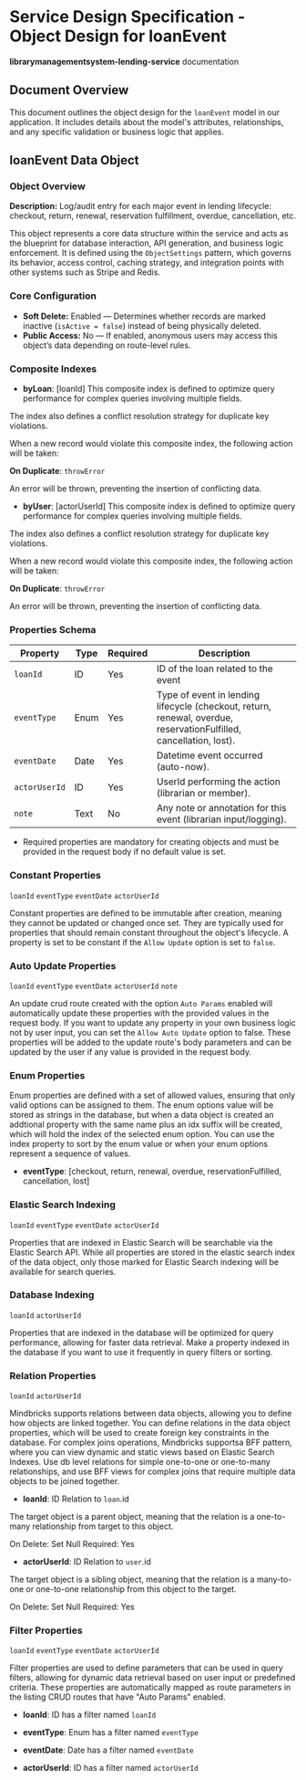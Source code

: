 # Service Design Specification - Object Design for loanEvent

**librarymanagementsystem-lending-service** documentation

## Document Overview

This document outlines the object design for the `loanEvent` model in our application. It includes details about the model's attributes, relationships, and any specific validation or business logic that applies.

## loanEvent Data Object

### Object Overview

**Description:** Log/audit entry for each major event in lending lifecycle: checkout, return, renewal, reservation fulfillment, overdue, cancellation, etc.

This object represents a core data structure within the service and acts as the blueprint for database interaction, API generation, and business logic enforcement.
It is defined using the `ObjectSettings` pattern, which governs its behavior, access control, caching strategy, and integration points with other systems such as Stripe and Redis.

### Core Configuration

- **Soft Delete:** Enabled — Determines whether records are marked inactive (`isActive = false`) instead of being physically deleted.
- **Public Access:** No — If enabled, anonymous users may access this object’s data depending on route-level rules.

### Composite Indexes

- **byLoan**: [loanId]
  This composite index is defined to optimize query performance for complex queries involving multiple fields.

The index also defines a conflict resolution strategy for duplicate key violations.

When a new record would violate this composite index, the following action will be taken:

**On Duplicate**: `throwError`

An error will be thrown, preventing the insertion of conflicting data.

- **byUser**: [actorUserId]
  This composite index is defined to optimize query performance for complex queries involving multiple fields.

The index also defines a conflict resolution strategy for duplicate key violations.

When a new record would violate this composite index, the following action will be taken:

**On Duplicate**: `throwError`

An error will be thrown, preventing the insertion of conflicting data.

### Properties Schema

| Property      | Type | Required | Description                                                                                                        |
| ------------- | ---- | -------- | ------------------------------------------------------------------------------------------------------------------ |
| `loanId`      | ID   | Yes      | ID of the loan related to the event                                                                                |
| `eventType`   | Enum | Yes      | Type of event in lending lifecycle (checkout, return, renewal, overdue, reservationFulfilled, cancellation, lost). |
| `eventDate`   | Date | Yes      | Datetime event occurred (auto-now).                                                                                |
| `actorUserId` | ID   | Yes      | UserId performing the action (librarian or member).                                                                |
| `note`        | Text | No       | Any note or annotation for this event (librarian input/logging).                                                   |

- Required properties are mandatory for creating objects and must be provided in the request body if no default value is set.

### Constant Properties

`loanId` `eventType` `eventDate` `actorUserId`

Constant properties are defined to be immutable after creation, meaning they cannot be updated or changed once set. They are typically used for properties that should remain constant throughout the object's lifecycle.
A property is set to be constant if the `Allow Update` option is set to `false`.

### Auto Update Properties

`loanId` `eventType` `eventDate` `actorUserId` `note`

An update crud route created with the option `Auto Params` enabled will automatically update these properties with the provided values in the request body.
If you want to update any property in your own business logic not by user input, you can set the `Allow Auto Update` option to false.
These properties will be added to the update route's body parameters and can be updated by the user if any value is provided in the request body.

### Enum Properties

Enum properties are defined with a set of allowed values, ensuring that only valid options can be assigned to them.
The enum options value will be stored as strings in the database,
but when a data object is created an addtional property with the same name plus an idx suffix will be created, which will hold the index of the selected enum option.
You can use the index property to sort by the enum value or when your enum options represent a sequence of values.

- **eventType**: [checkout, return, renewal, overdue, reservationFulfilled, cancellation, lost]

### Elastic Search Indexing

`loanId` `eventType` `eventDate` `actorUserId`

Properties that are indexed in Elastic Search will be searchable via the Elastic Search API.
While all properties are stored in the elastic search index of the data object, only those marked for Elastic Search indexing will be available for search queries.

### Database Indexing

`loanId` `actorUserId`

Properties that are indexed in the database will be optimized for query performance, allowing for faster data retrieval.
Make a property indexed in the database if you want to use it frequently in query filters or sorting.

### Relation Properties

`loanId` `actorUserId`

Mindbricks supports relations between data objects, allowing you to define how objects are linked together.
You can define relations in the data object properties, which will be used to create foreign key constraints in the database.
For complex joins operations, Mindbricks supportsa BFF pattern, where you can view dynamic and static views based on Elastic Search Indexes.
Use db level relations for simple one-to-one or one-to-many relationships, and use BFF views for complex joins that require multiple data objects to be joined together.

- **loanId**: ID
  Relation to `loan`.id

The target object is a parent object, meaning that the relation is a one-to-many relationship from target to this object.

On Delete: Set Null
Required: Yes

- **actorUserId**: ID
  Relation to `user`.id

The target object is a sibling object, meaning that the relation is a many-to-one or one-to-one relationship from this object to the target.

On Delete: Set Null
Required: Yes

### Filter Properties

`loanId` `eventType` `eventDate` `actorUserId`

Filter properties are used to define parameters that can be used in query filters, allowing for dynamic data retrieval based on user input or predefined criteria.
These properties are automatically mapped as route parameters in the listing CRUD routes that have "Auto Params" enabled.

- **loanId**: ID has a filter named `loanId`

- **eventType**: Enum has a filter named `eventType`

- **eventDate**: Date has a filter named `eventDate`

- **actorUserId**: ID has a filter named `actorUserId`
